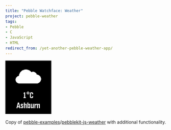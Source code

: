 ```yaml
---
title: "Pebble Watchface: Weather"
project: pebble-weather
tags:
- Pebble
- C
- JavaScript
- HTML
redirect_from: /yet-another-pebble-weather-app/
---
```

![](https://github.com/idiotandrobot/pebble-weather/raw/master/screenshots/screenshot.png)

Copy of [pebble-examples](https://github.com/pebble-examples)/[pebblekit-js-weather](https://github.com/pebble-examples/pebblekit-js-weather) with additional functionality.
